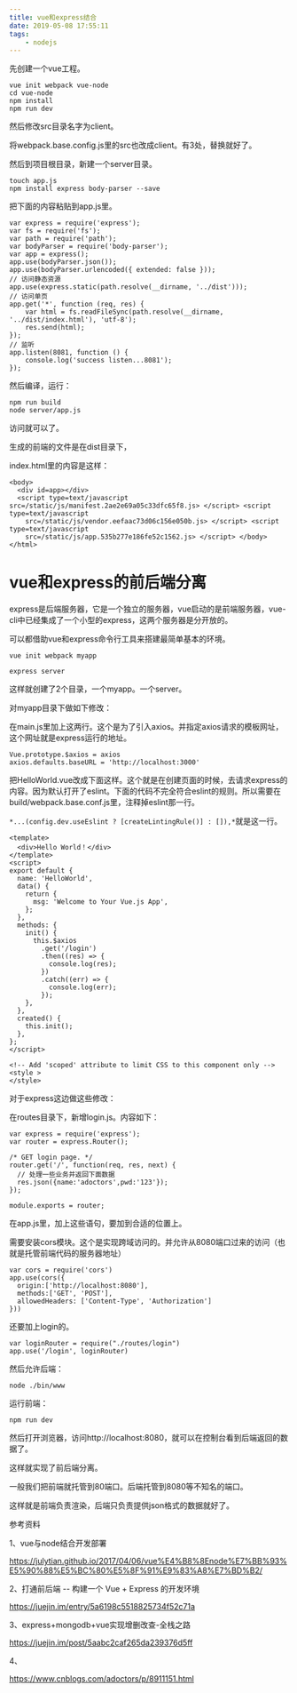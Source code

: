 ```yaml
---
title: vue和express结合
date: 2019-05-08 17:55:11
tags:
	- nodejs
---
```




先创建一个vue工程。

```
vue init webpack vue-node
cd vue-node
npm install
npm run dev
```

然后修改src目录名字为client。

将webpack.base.config.js里的src也改成client。有3处，替换就好了。

然后到项目根目录，新建一个server目录。

```
touch app.js
npm install express body-parser --save
```

把下面的内容粘贴到app.js里。

```
var express = require('express');
var fs = require('fs');
var path = require('path');
var bodyParser = require('body-parser');
var app = express();
app.use(bodyParser.json());
app.use(bodyParser.urlencoded({ extended: false }));
// 访问静态资源
app.use(express.static(path.resolve(__dirname, '../dist')));
// 访问单页
app.get('*', function (req, res) {
    var html = fs.readFileSync(path.resolve(__dirname, '../dist/index.html'), 'utf-8');
    res.send(html);
});
// 监听
app.listen(8081, function () {
    console.log('success listen...8081');
});
```

然后编译，运行：

```
npm run build       
node server/app.js
```

访问就可以了。

生成的前端的文件是在dist目录下，

index.html里的内容是这样：

```
<body>
  <div id=app></div>
  <script type=text/javascript src=/static/js/manifest.2ae2e69a05c33dfc65f8.js> </script> <script type=text/javascript
    src=/static/js/vendor.eefaac73d06c156e050b.js> </script> <script type=text/javascript
    src=/static/js/app.535b277e186fe52c1562.js> </script> </body> </html>
```



# vue和express的前后端分离

express是后端服务器，它是一个独立的服务器，vue启动的是前端服务器，vue-cli中已经集成了一个小型的express，这两个服务器是分开放的。

可以都借助vue和express命令行工具来搭建最简单基本的环境。

```
vue init webpack myapp
```

```
express server
```

这样就创建了2个目录，一个myapp。一个server。

对myapp目录下做如下修改：

在main.js里加上这两行。这个是为了引入axios。并指定axios请求的模板网址，这个网址就是express运行的地址。

```
Vue.prototype.$axios = axios
axios.defaults.baseURL = 'http://localhost:3000'
```

把HelloWorld.vue改成下面这样。这个就是在创建页面的时候，去请求express的内容。因为默认打开了eslint。下面的代码不完全符合eslint的规则。所以需要在build/webpack.base.conf.js里，注释掉eslint那一行。

`*...(config.dev.useEslint ? [createLintingRule()] : []),*`就是这一行。

```
<template>
  <div>Hello World！</div>
</template>
<script>
export default {
  name: 'HelloWorld',
  data() {
    return {
      msg: 'Welcome to Your Vue.js App',
    };
  },
  methods: {
    init() {
      this.$axios
        .get('/login')
        .then((res) => {
          console.log(res);
        })
        .catch((err) => {
          console.log(err);
        });
    },
  },
  created() {
    this.init();
  },
};
</script>

<!-- Add 'scoped' attribute to limit CSS to this component only -->
<style >
</style>
```



对于express这边做这些修改：

在routes目录下，新增login.js。内容如下：

```
var express = require('express');
var router = express.Router();

/* GET login page. */
router.get('/', function(req, res, next) {
  // 处理一些业务并返回下面数据
  res.json({name:'adoctors',pwd:'123'});
});

module.exports = router;
```

在app.js里，加上这些语句，要加到合适的位置上。

需要安装cors模块。这个是实现跨域访问的。并允许从8080端口过来的访问（也就是托管前端代码的服务器地址）

```
var cors = require('cors')
app.use(cors({
  origin:['http://localhost:8080'],
  methods:['GET', 'POST'],
  allowedHeaders: ['Content-Type', 'Authorization']
}))
```

还要加上login的。

```
var loginRouter = require("./routes/login")
app.use('/login', loginRouter)
```

然后允许后端：

```
node ./bin/www
```

运行前端：

```
npm run dev
```

然后打开浏览器，访问http://localhost:8080，就可以在控制台看到后端返回的数据了。

这样就实现了前后端分离。

一般我们把前端就托管到80端口。后端托管到8080等不知名的端口。

这样就是前端负责渲染，后端只负责提供json格式的数据就好了。





参考资料

1、vue与node结合开发部署

https://julytian.github.io/2017/04/06/vue%E4%B8%8Enode%E7%BB%93%E5%90%88%E5%BC%80%E5%8F%91%E9%83%A8%E7%BD%B2/

2、打通前后端 -- 构建一个 Vue + Express 的开发环境

https://juejin.im/entry/5a6198c5518825734f52c71a

3、express+mongodb+vue实现增删改查-全栈之路

https://juejin.im/post/5aabc2caf265da239376d5ff

4、

https://www.cnblogs.com/adoctors/p/8911151.html